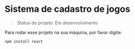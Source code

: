 <h1>Sistema de cadastro de jogos</h1>

> Status do projeto: Em desenvolvimento

Para rodar esse projeto na sua máquina, por favor digite:

``````
npm install react

``````

